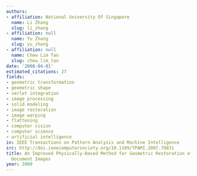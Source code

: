 ```yaml
---
authors:
- affiliation: National University Of Singapore
  name: Li Zhang
  slug: li_zhang
- affiliation: null
  name: Yu Zhang
  slug: yu_zhang
- affiliation: null
  name: Chew Lim Tan
  slug: chew_lim_tan
date: '2008-04-01'
estimated_citations: 27
fields:
- geometric transformation
- geometric shape
- verlet integration
- image processing
- solid modeling
- image restoration
- image warping
- flattening
- computer vision
- computer science
- artificial intelligence
in: IEEE Transactions on Pattern Analysis and Machine Intelligence
src: http://doi.ieeecomputersociety.org/10.1109/TPAMI.2007.70831
title: An Improved Physically-Based Method for Geometric Restoration of Distorted
  Document Images
year: 2008
---
```

